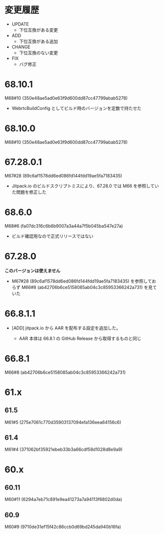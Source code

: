 # 変更履歴

- UPDATE
    - 下位互換がある変更
- ADD
    - 下位互換がある追加
- CHANGE
    - 下位互換のない変更
- FIX
    - バグ修正

# 68.10.1

M68#10 (350e48ae5ad0e63f9d600dd87cc47799abab5278)

- WebrtcBuildConfig としてビルド時のバージョンを定数で持たせた

# 68.10.0

M68#10 (350e48ae5ad0e63f9d600dd87cc47799abab5278)

# 67.28.0.1

M67#28 (89c6af1578dd6ed086fd144fdd19ae5fa7183435)

- Jitpack.io のビルドスクリプトミスにより、67.28.0 では M66 を参照していた問題を修正した

# 68.6.0

M68#6 (fa07dc316c6b6b9007a3a44a7f5b045ba547e27a)

- ビルド確認用なので正式リリースではない

# 67.28.0

**このバージョンは使えません**

- M67#28 (89c6af1578dd6ed086fd144fdd19ae5fa7183435) を参照しておらず
  M66#8 (ab42706b6ce5158085ab04c3c85953366242a731) を見ていた

# 66.8.1.1

- [ADD] jitpack.io から AAR を配布する設定を追加した。

  - AAR 本体は 66.8.1 の GitHub Release から取得するものと同じ

# 66.8.1

M66#8 (ab42706b6ce5158085ab04c3c85953366242a731)

# 61.x

## 61.5

M61#5 (275e7061c770d35903137094efa136eea64156c6)

## 61.4

M61#4 (371062bf35921ebeb33b3a66cdf58d1028d8e9a9)

# 60.x

## 60.11

M60#11 (6294a7eb71c891e9ea41273a7a94113f6802d0da)

## 60.9

M60#9 (9710de31ef15f42c86ccb0d69bd245da940b16fa)
